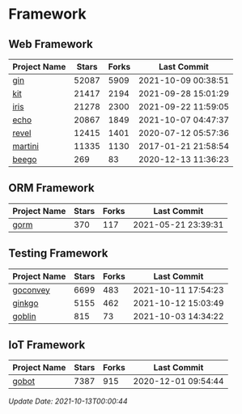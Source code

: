 # Framework

## Web Framework
| Project Name | Stars | Forks | Last Commit |
| ------------ | ----- | ----- | ----------- |
| [gin](https://github.com/gin-gonic/gin) | 52087 | 5909 | 2021-10-09 00:38:51 |
| [kit](https://github.com/go-kit/kit) | 21417 | 2194 | 2021-09-28 15:01:29 |
| [iris](https://github.com/kataras/iris) | 21278 | 2300 | 2021-09-22 11:59:05 |
| [echo](https://github.com/labstack/echo) | 20867 | 1849 | 2021-10-07 04:47:37 |
| [revel](https://github.com/revel/revel) | 12415 | 1401 | 2020-07-12 05:57:36 |
| [martini](https://github.com/go-martini/martini) | 11335 | 1130 | 2017-01-21 21:58:54 |
| [beego](https://github.com/astaxie/beego) | 269 | 83 | 2020-12-13 11:36:23 |

## ORM Framework
| Project Name | Stars | Forks | Last Commit |
| ------------ | ----- | ----- | ----------- |
| [gorm](https://github.com/jinzhu/gorm) | 370 | 117 | 2021-05-21 23:39:31 |

## Testing Framework
| Project Name | Stars | Forks | Last Commit |
| ------------ | ----- | ----- | ----------- |
| [goconvey](https://github.com/smartystreets/goconvey) | 6699 | 483 | 2021-10-11 17:54:23 |
| [ginkgo](https://github.com/onsi/ginkgo) | 5155 | 462 | 2021-10-12 15:03:49 |
| [goblin](https://github.com/franela/goblin) | 815 | 73 | 2021-10-03 14:34:22 |

## IoT Framework
| Project Name | Stars | Forks | Last Commit |
| ------------ | ----- | ----- | ----------- |
| [gobot](https://github.com/hybridgroup/gobot) | 7387 | 915 | 2020-12-01 09:54:44 |

*Update Date: 2021-10-13T00:00:44*